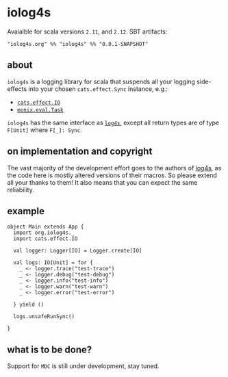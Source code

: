 # iolog4s

Avaialble for scala versions `2.11`, and `2.12`. SBT artifacts:

```
"iolog4s.org" %% "iolog4s" %% "0.0.1-SNAPSHOT"
```

## about

`iolog4s` is a logging library for scala that suspends all your logging side-effects into your chosen `cats.effect.Sync` instance, e.g.:
 * [`cats.effect.IO`](https://github.com/typelevel/cats-effect)
 * [`monix.eval.Task`](https://github.com/monix/monix)

`iolog4s` has the same interface as [`log4s`](https://github.com/Log4s/log4s), except all return types are of type `F[Unit]` where `F[_]: Sync`.


## on implementation and copyright

The vast majority of the development effort goes to the authors of [log4s](https://github.com/Log4s/log4s), as the code here is mostly altered versions of their macros. So please extend all your thanks to them! It also means that you can expect the same reliability.

## example

```
object Main extends App {
  import org.iolog4s._
  import cats.effect.IO

  val logger: Logger[IO] = Logger.create[IO]

  val logs: IO[Unit] = for {
    _ <- logger.trace("test-trace")
    _ <- logger.debug("test-debug")
    _ <- logger.info("test-info")
    _ <- logger.warn("test-warn")
    _ <- logger.error("test-error")

  } yield ()

  logs.unsafeRunSync()

}
```

## what is to be done?

Support for `MDC` is still under development, stay tuned.
